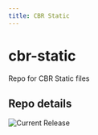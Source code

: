 ```yaml
---
title: CBR Static
---
```


# cbr-static
Repo for CBR Static files 


## Repo details

![Current Release](https://img.shields.io/badge/release-v0.4.0-blue)

